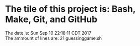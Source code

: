 # The tile of this project is: Bash, Make, Git, and GitHub
The date is:  Sun Sep 10 22:18:11 CDT 2017  
The ammount of lines are:  21 guessinggame.sh
